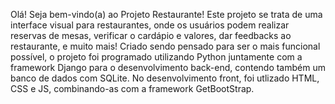   Olá! Seja bem-vindo(a) ao Projeto Restaurante! Este projeto se trata de uma interface visual para restaurantes, onde os usuários podem realizar reservas de mesas, verificar o cardápio e valores, dar feedbacks ao restaurante, e muito mais!
  Criado sendo pensado para ser o mais funcional possível, o projeto foi programado utilizando Python juntamente com a framework Django para o desenvolvimento back-end, contendo também um banco de dados com SQLite. No desenvolvimento front, foi utlizado HTML, CSS e JS, combinando-as com a framework GetBootStrap.
  
